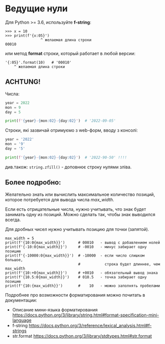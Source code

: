 # Ведущие нули

Для Python >= 3.6, используйте **f-string**:

```
>>> x = 10
>>> print(f'{x:05}')
                ^ желаемая длина строки
00010
```

или метод **format** строки, который работает в любой версии:

```
'{:05}'.format(10)   # '00010'
    ^ желаемая длина строки
```

## ACHTUNG!

Числа:

```python
year = 2022
mon = 9
day = 5

print(f'{year}-{mon:02}-{day:02}')  # '2022-09-05'
```

Строки, які зазвичай отримуємо з web-форм, вводу з консолі:

```python
year = '2022'
mon = '9'
day = '5'

print(f'{year}-{mon:02}-{day:02}')  # '2022-90-50' !!!!
```

див.також: `string.zfill()` - доповнює строку нулями зліва.

## Более подробно:

Желательно знать или вычислить максимальное количество позиций, которое потребуется для вывода числа _max_width_.

Если есть отрицательные числа, нужно учитывать, что знак будет занимать одну из позиций. Можно сделать так, чтобы знак выводился всегда.

Для дробных чисел нужно учитывать позицию для точки (запятой).

```
max_width = 5
print(f'{10:0{max_width}}')      # 00010   - вывод с добавлением нолей
print(f'{-10:0{max_width}}')     # -0010   - минус забирает одну позицию
print(f'{-10000:0{max_width}}')  # -10000  - если число слишком большое, 
                                 #           строка будет длиннее, чем max_width
print(f'{10:+0{max_width}}')     # +0010   - обязательный вывод знака
print(f'{10.5:0{max_width}}')    # 010.5   - точка забирает одну позицию
print(f'{10:{max_width}}')       #    10   - можно заполнять пробелами
```

Подробнее про возможности форматирования можно почитать в документации:

- Описание мини-языка форматирования <https://docs.python.org/3/library/string.html#format-specification-mini-language>
- f-string <https://docs.python.org/3/reference/lexical_analysis.html#f-strings>
- str.format <https://docs.python.org/3/library/stdtypes.html#str.format>

